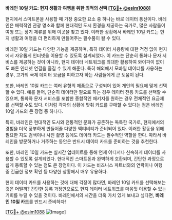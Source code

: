 **바레인 10일 카드: 현지 생활과 여행을 위한 최적의 선택 [[TG💪+ @esim1088](https://t.me/s/esim1088)]**

현지에서 스마트폰을 사용할 때 가장 중요한 요소 중 하나는 바로 데이터 통신이다. 바레인은 매력적인 관광 명소와 함께 현대적인 도시 환경을 제공하는 국가로, 많은 사람들이 여행 또는 장기 체류를 위해 이곳을 찾고 있다. 이러한 상황에서 바레인 10일 카드는 현지 생활과 여행을 더 편리하게 만들어주는 필수품이 될 수 있다.

바레인 10일 카드는 다양한 기능을 제공하며, 특히 데이터 사용량에 대한 걱정 없이 현지에서 자유롭게 인터넷을 이용할 수 있도록 설계되었다. 이 카드는 단순히 통화나 문자 서비스를 제공하는 것이 아니라, 현지 데이터 네트워크를 최대한 활용하여 와이파이 없이도 빠른 인터넷 연결을 즐길 수 있게 해준다. 특히 해외에서 모바일 데이터를 사용하는 경우, 고가의 국제 데이터 요금을 피하고자 하는 사람들에게 큰 도움이 된다.

또한, 바레인 10일 카드는 여러 유형의 제품으로 구성되어 있어 개인의 필요에 맞게 선택할 수 있다. 예를 들어, 단순히 데이터만 필요로 하는 경우 데이터 전용 카드를 선택할 수 있으며, 통화와 문자 서비스를 포함한 종합적인 패키지를 원하는 경우 전체적인 요금제를 선택할 수도 있다. 이처럼 각자의 상황에 맞춰 카드를 구매할 수 있다는 점은 바레인 10일 카드의 큰 장점 중 하나다.

특히, 바레인은 현대적인 도시와 전통적인 문화가 공존하는 독특한 국가로, 현지에서의 경험을 더욱 풍부하게 만들어줄 다양한 액티비티가 준비되어 있다. 이러한 활동을 위해 필요한 지도 검색이나 사진 촬영 등에도 데이터 카드는 필수적인 역할을 한다. 따라서 바레인을 방문하거나 거주하는 동안은 반드시 데이터 카드를 준비하는 것을 추천한다.

또한, 바레인 10일 카드는 실시간 업데이트를 통해 언제 어디서나 신속하게 데이터를 사용할 수 있도록 설계되었다. 현대적인 스마트폰과 완벽하게 호환되며, 간단한 과정으로 쉽게 등록할 수 있는 점도 큰 장점이다. 이 카드는 비즈니스 파트너와의 연락이나 여행 중 긴급한 정보 확인 등 다양한 상황에서 매우 유용하다.

현지 데이터 카드를 사용하는 것에 대해 걱정이 많다면, 바레인 10일 카드를 선택해보는 것은 어떨까? 간단한 등록 과정만으로도 현지 데이터 네트워크를 마음껏 이용할 수 있는 기회를 누릴 수 있을 것이다. 바레인에서의 시간을 더욱 가치 있게 보내고 싶다면, **바레인 10일 카드**를 반드시 준비하자!

[[TG💪+ @esim1088](https://t.me/s/esim1088) ![Image](https://i.postimg.cc/Y0z9fWf4/image.png)]